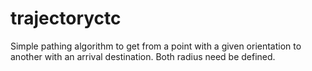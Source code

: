 # trajectoryctc

Simple pathing algorithm to get from a point with a given orientation to
another with an arrival destination. Both radius need be defined.

